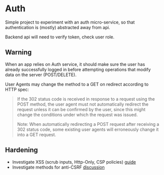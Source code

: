 # Auth

Simple project to experiment with an auth micro-service,
so that authentication is (mostly) abstracted away from api.

Backend api will need to verify token, check user role.

## Warning

When an app relies on Auth service, it should make sure
the user has already successfully logged in before attempting
operations that modify data on the server (POST/DELETE).

User Agents may change the method to a GET on redirect
according to HTTP spec:

> If the 302 status code is received in response to a request using the POST method, the user agent must not automatically redirect the request unless it can be confirmed by the user, since this might change the conditions under which the request was issued.
>
> Note: When automatically redirecting a POST request after receiving a 302 status code, some existing user agents will erroneously change it into a GET request.

## Hardening

* Investigate XSS (scrub inputs, Http-Only, CSP policies) [guide](https://excess-xss.com/)
* Investigate methods for anti-CSRF [discussion](https://security.stackexchange.com/questions/177300/what-happens-if-my-anti-csrf-token-is-compromised-by-an-xss-attack?rq=1)

